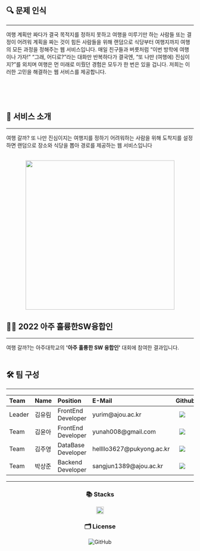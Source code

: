 
<h2>🔍 문제 인식</h2>
<hr> 여행 계획만 짜다가 결국 목적지를 정하지 못하고 여행을 미루기만 하는 사람들 또는 결정이 어려워 계획을 짜는 것이 힘든 사람들을 위해 랜덤으로 식당부터 여행지까지 여행의 모든 과정을 정해주는 웹 서비스입니다. 매일 친구들과 버릇처럼 “이번 방학에 여행이나 가자!” “그래, 어디로?”라는 대화만 반복하다가 결국엔, “또 나만 (여행에) 진심이지?”를 외치며 여행은 먼 미래로 미뤘던 경험은 모두가 한 번은 있을 겁니다. 저희는 이러한 고민을 해결하는 웹 서비스를 제공합니다.<br></br>

<br></br><h2>📱 서비스 소개</h2> <hr>
여행 갈까? 또 나만 진심이지는 여행지를 정하기 어려워하는 사람을 위해 도착지를 설정하면 랜덤으로 장소와 식당을 뽑아 경로를 제공하는 웹 서비스입니다<br></br>
<p align="center"><img src="./service.gif" width="400"/></p>
<h2>🏃‍♂️ 2022 아주 훌륭한SW융합인 </h2><hr>
여행 갈까?는 아주대학교의 <b>'아주 훌륭한 SW 융합인'</b> 대회에 참여한 결과입니다.
<br></br>
<h2>🛠️ 팀 구성 </h2><hr>
 <table>
<thead>
<tr>
<th style="text-align:left">Team</th>
<th style="text-align:left">Name</th>
<th style="text-align:left">Position</th>
<th style="text-align:left">E-Mail</th>
<th style="text-align:left">Github</th>
</tr> 
</thead>
<tbody>
<tr>
<td style="text-align:left">Leader</td>
<td style="text-align:left">김유림</td>
<td style="text-align:left">FrontEnd Developer</td>
<td style="text-align:left">yurim@ajou.ac.kr</td>
<td style="text-align:left"><a href="https://github.com/Yurim222">
<img src="http://img.shields.io/badge/Yurim222-655ced?style=social&logo=github" style="height : auto; margin-left : 10px; margin-right : 10px;"/>
</a></td> 
</tr>
     <tr>
<td style="text-align:left">Team</td>
<td style="text-align:left">김윤아</td>
<td style="text-align:left">FrontEnd Developer</td>
<td style="text-align:left">yunah008@gmail.com</td>
<td style="text-align:left"><a href="https://github.com/anttiey">
<img src="http://img.shields.io/badge/yunah008-655ced?style=social&logo=github&color=informational" style="height : auto; margin-left : 10px; margin-right : 10px;"/>
</a></td>
</tr>
<tr>
<td style="text-align:left">Team</td>
<td style="text-align:left">김주영</td>
<td style="text-align:left">DataBase Developer</td>
<td style="text-align:left">hellllo3627@pukyong.ac.kr</td>
<td style="text-align:left"><a href="https://github.com/kimjuyoung00">
<img src="http://img.shields.io/badge/kimjuyoung00-655ced?style=social&logo=github&color=informational" style="height : auto; margin-left : 10px; margin-right : 10px;"/>
</a></td>
</tr>
 <tr>
<td style="text-align:left">Team</td>
<td style="text-align:left">박상준</td>
<td style="text-align:left">Backend Developer</td>
<td style="text-align:left">sangjun1389@ajou.ac.kr</td>
<td style="text-align:left"><a href="https://github.com/jjunhub">
<img src="http://img.shields.io/badge/jjunhub-655ced?style=social&logo=github&color=informational" style="height : auto; margin-left : 10px; margin-right : 10px;"/>
</a></td>
</tr>
</tbody>
</table><hr>
<h3 align="center">📚 Stacks</h3>
<p align="center"><img src="https://img.shields.io/badge/javascript-F7DF1E?style=for-the-badge&logo=javascript&logoColor=white" height="20" align="center">
<h3 align="center">🗂️ License</h3><p align="center"><img alt="GitHub" src="https://img.shields.io/github/license/osamhack2020/Web_Drawing-chat-consulation_Stones-in-greenhouse" align="center"></a></p>

<br></br>


